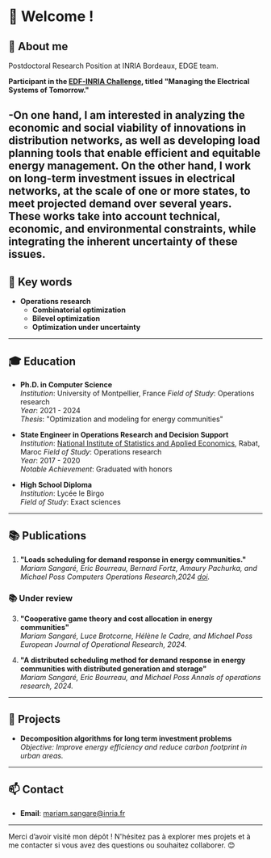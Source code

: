 # 👋 Welcome !

## 🎯 About me
Postdoctoral Research Position at INRIA Bordeaux, EDGE team.

**Participant in the [EDF-INRIA Challenge](https://www.inria.fr/fr/inria-edf), titled "Managing the Electrical Systems of Tomorrow."**

-On one hand, I am interested in analyzing the economic and social viability of innovations in distribution networks, as well as developing load planning tools that enable efficient and equitable energy management. On the other hand, I work on long-term investment issues in electrical networks, at the scale of one or more states, to meet projected demand over several years. These works take into account technical, economic, and environmental constraints, while integrating the inherent uncertainty of these issues.
---

## 🌱 Key words
- **Operations research** 
  - **Combinatorial optimization** 
  - **Bilevel optimization**
  - **Optimization under uncertainty** 


---
## 🎓 Education

- **Ph.D. in Computer Science**  
  _Institution_: University of Montpellier, France
  _Field of Study_: Operations research  
  _Year_: 2021 - 2024  
  _Thesis_: "Optimization and modeling for energy communities"

- **State Engineer in Operations Research and Decision Support**  
  _Institution_: [National Institute of Statistics and Applied Economics](https://insea.ac.ma/), Rabat, Maroc
  _Field of Study_: Operations research  
  _Year_: 2017 - 2020  
  _Notable Achievement_: Graduated with honors

- **High School Diploma**  
  _Institution_: Lycée le Birgo  
  _Field of Study_: Exact sciences  
---

## 📚 Publications

1. **"Loads scheduling for demand response in energy communities."**  
   _Mariam Sangaré, Eric Bourreau, Bernard Fortz, Amaury Pachurka, and Michael Poss_
   _Computers Operations Research,2024 [doi](https://doi.org/10.1016/j.cor.2023.106358)._
   
### 📚 Under review
3. **"Cooperative game theory and cost allocation in energy communities"**  
   _Mariam Sangaré, Luce Brotcorne, Hélène le Cadre, and Michael Poss_  
   _European Journal of Operational Research, 2024._

4. **"A distributed scheduling method for demand response in energy communities with distributed generation and storage"**  
   _Mariam Sangaré, Eric Bourreau, and Michael Poss_
   _Annals of operations research, 2024._
---

## 🌟 Projects

- **Decomposition algorithms for long term investment problems**  
  _Objective: Improve energy efficiency and reduce carbon footprint in urban areas._

---

## 📫 Contact
- **Email**: [mariam.sangare@inria.fr](mailto:your.email@example.com)

---

Merci d’avoir visité mon dépôt ! N'hésitez pas à explorer mes projets et à me contacter si vous avez des questions ou souhaitez collaborer. 😊
